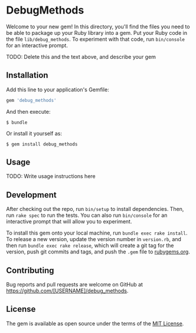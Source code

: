 # DebugMethods

Welcome to your new gem! In this directory, you'll find the files you need to be able to package up your Ruby library into a gem. Put your Ruby code in the file `lib/debug_methods`. To experiment with that code, run `bin/console` for an interactive prompt.

TODO: Delete this and the text above, and describe your gem

## Installation

Add this line to your application's Gemfile:

```ruby
gem 'debug_methods'
```

And then execute:

    $ bundle

Or install it yourself as:

    $ gem install debug_methods

## Usage

TODO: Write usage instructions here

## Development

After checking out the repo, run `bin/setup` to install dependencies. Then, run `rake spec` to run the tests. You can also run `bin/console` for an interactive prompt that will allow you to experiment.

To install this gem onto your local machine, run `bundle exec rake install`. To release a new version, update the version number in `version.rb`, and then run `bundle exec rake release`, which will create a git tag for the version, push git commits and tags, and push the `.gem` file to [rubygems.org](https://rubygems.org).

## Contributing

Bug reports and pull requests are welcome on GitHub at https://github.com/[USERNAME]/debug_methods.

## License

The gem is available as open source under the terms of the [MIT License](https://opensource.org/licenses/MIT).
